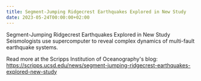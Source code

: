 ```yaml
---
title: Segment-Jumping Ridgecrest Earthquakes Explored in New Study
date: 2023-05-24T00:00:00+02:00
---
```

Segment-Jumping Ridgecrest Earthquakes Explored in New Study
Seismologists use supercomputer to reveal complex dynamics of multi-fault earthquake systems.

Read more at the Scripps Institution of Oceanography's blog:
https://scripps.ucsd.edu/news/segment-jumping-ridgecrest-earthquakes-explored-new-study
